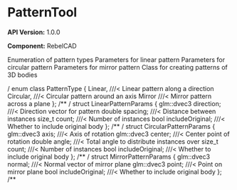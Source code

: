 # PatternTool

**API Version:** 1.0.0

**Component:** RebelCAD

Enumeration of pattern types Parameters for linear pattern Parameters for circular pattern Parameters for mirror pattern Class for creating patterns of 3D bodies

/
enum class PatternType {
    Linear,     ///< Linear pattern along a direction
    Circular,   ///< Circular pattern around an axis
    Mirror      ///< Mirror pattern across a plane
};
/**
/
struct LinearPatternParams {
    glm::dvec3 direction;      ///< Direction vector for pattern
    double spacing;            ///< Distance between instances
    size_t count;             ///< Number of instances
    bool includeOriginal;     ///< Whether to include original body
};
/**
/
struct CircularPatternParams {
    glm::dvec3 axis;          ///< Axis of rotation
    glm::dvec3 center;        ///< Center point of rotation
    double angle;             ///< Total angle to distribute instances over
    size_t count;             ///< Number of instances
    bool includeOriginal;     ///< Whether to include original body
};
/**
/
struct MirrorPatternParams {
    glm::dvec3 normal;        ///< Normal vector of mirror plane
    glm::dvec3 point;         ///< Point on mirror plane
    bool includeOriginal;     ///< Whether to include original body
};
/**


